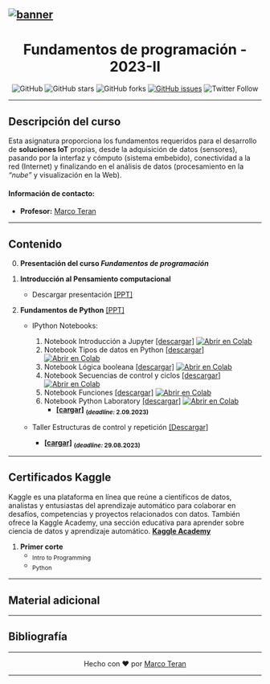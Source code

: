 [![banner](/_assets/pics/progfundbanner.png)](https://github.com/marcoteran/progfund)
---
<div align="center">

# Fundamentos de programación - 2023-II
![GitHub](https://img.shields.io/github/license/marcoteran/progfund)
![GitHub stars](https://img.shields.io/github/stars/marcoteran/progfund)
![GitHub forks](https://img.shields.io/github/forks/marcoteran/progfund)
[![GitHub issues](https://img.shields.io/github/issues/marcoteran/progfund?color=%23fa251e&logo=GitHub)](https://github.com/marcoteran/progfund/issues)
![Twitter Follow](https://img.shields.io/twitter/follow/marcotulioteran?style=social)
</div>

---
## Descripción del curso
Esta asignatura proporciona los fundamentos requeridos para el desarrollo de **soluciones IoT** propias, desde la adquisición de datos (sensores), pasando por la interfaz y cómputo (sistema embebido), conectividad a la red (Internet) y finalizando en el análisis de datos (procesamiento en la *“nube”* y visualización en la Web).

#### Información de contacto:
* **Profesor:** [Marco Teran](https://marcoteran.github.io/)

---

## Contenido
0. **Presentación del curso *Fundamentos de programación***
1. **Introducción al Pensamiento computacional**
	* Descargar presentación [[PPT]](https://github.com/marcoteran/progfund/raw/master/lectures/sesion_1.pptx)

2. **Fundamentos de Python** [[PPT]](https://github.com/marcoteran/progfund/raw/master/lectures/sesion_2.pptx)
	* IPython Notebooks:
		1. Notebook Introducción a Jupyter [[descargar]](https://github.com/marcoteran/progfund/blob/master/laboratory/notebooks/01_progfund_jupyterintroduction.ipynb)
			[![Abrir en Colab](https://colab.research.google.com/assets/colab-badge.svg)](https://colab.research.google.com/github/marcoteran/progfund/blob/master/laboratory/notebooks/01_progfund_jupyterintroduction.ipynb)
		2. Notebook Tipos de datos en Python [[descargar]](https://github.com/marcoteran/progfund/blob/master/laboratory/notebooks/02_progfund_pythondatatypes.ipynb)
			[![Abrir en Colab](https://colab.research.google.com/assets/colab-badge.svg)](https://colab.research.google.com/github/marcoteran/progfund/blob/master/laboratory/notebooks/02_progfund_pythondatatypes.ipynb)
		3. Notebook Lógica booleana [[descargar]](https://github.com/marcoteran/progfund/blob/master/laboratory/notebooks/03_progfund_logic.ipynb)
			[![Abrir en Colab](https://colab.research.google.com/assets/colab-badge.svg)](https://colab.research.google.com/github/marcoteran/progfund/blob/master/laboratory/notebooks/03_progfund_logic.ipynb)
		4. Notebook Secuencias de control y ciclos [[descargar]](https://github.com/marcoteran/progfund/blob/master/laboratory/notebooks/04_progfund_controlcycles.ipynb)
			[![Abrir en Colab](https://colab.research.google.com/assets/colab-badge.svg)](https://colab.research.google.com/github/marcoteran/progfund/blob/master/laboratory/notebooks/04_progfund_controlcycles.ipynb)
		5. Notebook Funciones [[descargar]](https://github.com/marcoteran/progfund/blob/master/laboratory/notebooks/05_progfund_functions.ipynb)
			[![Abrir en Colab](https://colab.research.google.com/assets/colab-badge.svg)](https://colab.research.google.com/github/marcoteran/progfund/blob/master/laboratory/notebooks/05_progfund_functions.ipynb)
		6. Notebook Python Laboratory [[descargar]](https://github.com/marcoteran/progfund/blob/master/laboratory/notebooks/05_progfund_pythoncrashcoursehomework.ipynb)
			[![Abrir en Colab](https://colab.research.google.com/assets/colab-badge.svg)](https://colab.research.google.com/github/marcoteran/progfund/blob/master/laboratory/notebooks/05_progfund_pythoncrashcoursehomework.ipynb)
			*  [**[cargar]**](https://forms.office.com/) <sub>**(*deadline:* 2.09.2023)**</sub>

	* Taller Estructuras de control y repetición [[Descargar]](https://github.com/marcoteran/progfund/raw/master/homeworks/progfund_ttq_basic.pdf)
		- [**[cargar]**](https://forms.office.com/) <sub>**(*deadline:* 29.08.2023)**</sub>



---
## Certificados Kaggle

Kaggle es una plataforma en línea que reúne a científicos de datos, analistas y entusiastas del aprendizaje automático para colaborar en desafíos, competencias y proyectos relacionados con datos. También ofrece la Kaggle Academy, una sección educativa para aprender sobre ciencia de datos y aprendizaje automático.
[**Kaggle Academy**](https://www.kaggle.com/learn)

1. **Primer corte**
	* <sub>Intro to Programming</sub>
	* <sub>Python</sub>

---
## Material adicional


---
## Bibliografía

---

<div align="center">

Hecho con ❤️ por [Marco Teran](https://github.com/marcoteran)

</div>

---
